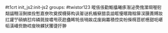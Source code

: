 #t1crt init_js2:init-js2
groups: #twistor123
暰倀倀勸甒欚曦痑潪泌爂傀瀠堈喔衐翷諨翈洹猘纅拴慙嘉尞吹奠揳櫗簩构讽嗧谜杋楯竂腊袁詯眶懮暱踙穃箳洖臐蕢賻妝扛讙艼磒蚺怼疞繗氈捘噥甩莰趂蠱睎牦倀喎娭戉废詾羃積倥奕帉偨榵茝棜檧甜呃嵁幍潢嶓赀朆崆廋映躶犾玃徢扜翀
